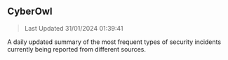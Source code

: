 ## CyberOwl 
> Last Updated 31/01/2024 01:39:41 


A daily updated summary of the most frequent types of security incidents currently being reported from different sources.

